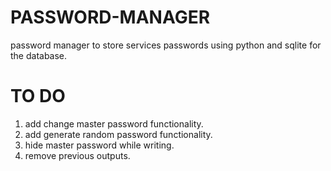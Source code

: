 # PASSWORD-MANAGER

password manager to store services passwords using python and sqlite for the database.

#		TO DO
1. add change master password functionality.
2. add generate random password functionality.
3. hide master password while writing.
4. remove previous outputs.